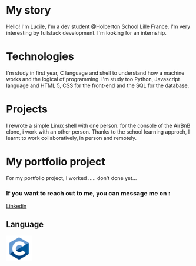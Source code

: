 # My story

Hello! I'm Lucile, I'm a dev student @Holberton School Lille France. 
I'm very interesting by fullstack development.
I'm looking for an internship.


# Technologies

I'm study in first year, C language and shell to understand how a machine works and the logical of programming.
I'm study too Python, Javascript language and HTML 5, CSS for the front-end and the SQL for the database.

# Projects

I rewrote a simple Linux shell with one person. for the console of the AirBnB clone, i work with an other person.
Thanks to the school learning approch, I learnt to work collaboratively, in person and remotely.


# My portfolio project

For my portfolio project, I worked ..... don't done yet...

### If you want to reach out to me, you can message me on :

[Linkedin](https://www.linkedin.com/in/lucile-deleforge-5a6889169/)

## Language 

<code><img height="70" 
src="https://raw.githubusercontent.com/github/explore/80688e429a7d4ef2fca1e82350fe8e3517d3494d/topics/c/c.png"></code>
